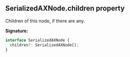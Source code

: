 ## SerializedAXNode.children property

Children of this node, if there are any.

**Signature:**

```typescript
interface SerializedAXNode {
  children?: SerializedAXNode[];
}
```
